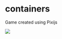 # containers
Game created using Pixijs

<img src="https://circleci.com/gh/Coder2012/containers.svg?style=shield&circle-token=60b6a34af9190f4371c89a23543e32c97afaed37"/>
